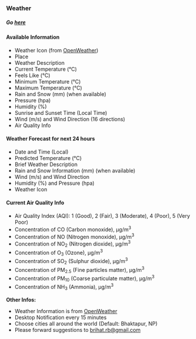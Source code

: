 ### Weather
##### Go [here](https://brihat-rb.github.io/weather/weather.html)

#### Available Information
- Weather Icon (from [OpenWeather](https://openweathermap.org))
- Place
- Weather Description
- Current Temperature (&deg;C)
- Feels Like (&deg;C)
- Minimum Temperature (&deg;C)
- Maximum Temperature (&deg;C)
- Rain and Snow (mm) (when available)
- Pressure (hpa)
- Humidity (%)
- Sunrise and Sunset Time (Local Time)
- Wind (m/s) and Wind Direction (16 directions)
- Air Quality Info

#### Weather Forecast for next 24 hours
- Date and Time (Local)
- Predicted Temperature (&deg;C)
- Brief Weather Description
- Rain and Snow Information (mm) (when available)
- Wind (m/s) and Wind Direction
- Humidity (%) and Pressure (hpa)
- Weather Icon  

#### Current Air Quality Info
- Air Quality Index (AQI): 1 (Good), 2 (Fair), 3 (Moderate), 4 (Poor), 5 (Very Poor)
- Сoncentration of CO (Carbon monoxide), &mu;g/m<sup>3</sup>
- Сoncentration of NO (Nitrogen monoxide), &mu;g/m<sup>3</sup>
- Сoncentration of NO<sub>2</sub> (Nitrogen dioxide), &mu;g/m<sup>3</sup>
- Сoncentration of O<sub>3</sub> (Ozone), &mu;g/m<sup>3</sup>
- Сoncentration of SO<sub>2</sub> (Sulphur dioxide), &mu;g/m<sup>3</sup>
- Сoncentration of PM<sub>2.5</sub> (Fine particles matter), &mu;g/m<sup>3</sup>
- Сoncentration of PM<sub>10</sub> (Coarse particulate matter), &mu;g/m<sup>3</sup>
- Сoncentration of NH<sub>3</sub> (Ammonia), &mu;g/m<sup>3</sup>


__Other Infos:__
- Weather Information is from [OpenWeather](https://openweathermap.org)
- Desktop Notification every 15 minutes
- Choose cities all around the world (Default: Bhaktapur, NP)
- Please forward suggestions to brihat.rb@gmail.com
